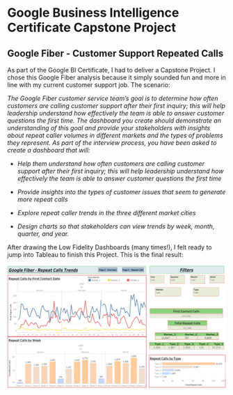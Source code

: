 # Google Business Intelligence Certificate Capstone Project

## Google Fiber - Customer Support Repeated Calls


As part of the Google BI Certificate, I had to deliver a Capstone Project. I chose this Google Fiber analysis because it simply sounded fun and more in line with my current customer support job.
The scenario:

_The Google Fiber customer service team’s goal is to determine how often customers are calling customer support after their first inquiry; this will help leadership understand how effectively the team is able to answer customer questions the first time. The dashboard you create should demonstrate an understanding of this goal and provide your stakeholders with insights about repeat caller volumes in different markets and the types of problems they represent. As part of the interview process, you have been asked to create a dashboard that will:_

+ _Help them understand how often customers are calling customer support after their first inquiry; this will help leadership understand how effectively the team is able to answer customer questions the first time_

+ _Provide insights into the types of customer issues that seem to generate more repeat calls_

+ _Explore repeat caller trends in the three different market cities_

+ _Design charts so that stakeholders can view trends by week, month, quarter, and year._


After drawing the Low Fidelity Dashboards (many times!), I felt ready to jump into Tableau to finish this Project.
This is the final result:


[![Google Fiber Dashboard](https://raw.githubusercontent.com/gucou1/Google-Fiber-Case-Study/main/Files/Dashboard%20-%20Main%20Page.png)](https://public.tableau.com/views/Google-BI-Certificate-Capstone-Project-Google-Fiber/Dashboard2?:language=pt-BR&publish=yes&:display_count=n&:origin=viz_share_link)
